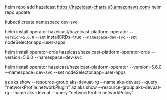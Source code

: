 helm repo add hazelcast https://hazelcast-charts.s3.amazonaws.com/
helm repo update

kubectl create namespace dev-svc

helm install operator hazelcast/hazelcast-platform-operator `
                     --version=5.6.0 `
                     --set installCRDs=true `
                     --namespace=dev-svc `
                     --set nodeSelector.app=user-apps

helm install operator-crds hazelcast/hazelcast-platform-operator-crds --version=5.6.0 --namespace=dev-svc

helm install operator hazelcast/hazelcast-platform-operator --version=5.6.0 --namespace=dev-svc --set nodeSelector.app=user-apps


az aks show --resource-group aks-devuat-rg --name aks-devuat --query "networkProfile.networkPlugin"
az aks show --resource-group aks-devuat-rg --name aks-devuat --query "networkProfile.networkPolicy"












